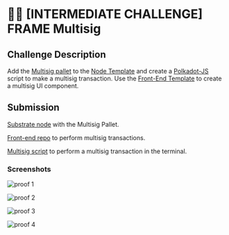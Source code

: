 # 🧑‍💻 [INTERMEDIATE CHALLENGE] FRAME Multisig

## Challenge Description

Add the [Multisig pallet](https://substrate.dev/rustdocs/v2.0.0-rc6/pallet_multisig/index.html) to the [Node Template](https://github.com/substrate-developer-hub/substrate-node-template) and create a [Polkadot-JS](https://polkadot.js.org/api/start/) script to make a multisig transaction. Use the [Front-End Template](https://github.com/substrate-developer-hub/substrate-front-end-template) to create a multisig UI component.

## Submission

[Substrate node](https://github.com/martinloesethjensen/substrate-node/tree/frame-multisig-challenge) with the Multisig Pallet.

[Front-end repo](https://github.com/martinloesethjensen/substrate-front-end/tree/frame-multisig-challenge) to perform multisig transactions.

[Multisig script](script) to perform a multisig transaction in the terminal.

### Screenshots

![proof 1](images/)

![proof 2](images/)

![proof 3](images/)

![proof 4](images/)
